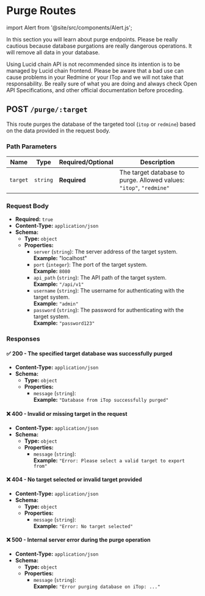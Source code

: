 # Purge Routes

import Alert from '@site/src/components/Alert.js';

In this section you will learn about purge endpoints. Please be really cautious because database purgations are really dangerous operations. It will remove all data in your database.

<Alert>
Using Lucid chain API is not recommended since its intention is to be managed by Lucid chain frontend. Please be aware that a bad use can cause problems in your Redmine or your ITop and we will not take that responsability. Be really sure of what you are doing and always check Open API Specifications, and other official documentation before proceding.  
</Alert>

## POST `/purge/:target`

This route purges the database of the targeted tool (`itop` or `redmine`) based on the data provided in the request body.

### Path Parameters

| Name    | Type   | Required/Optional | Description |
|---------|--------|----------|-------------|
| `target` | `string` | **Required** | The target database to purge. Allowed values: `"itop"`, `"redmine"` |

### Request Body

- **Required:** `true`
- **Content-Type:** `application/json`
- **Schema:**
  - **Type:** `object`
  - **Properties:**
    - `server` (`string`): The server address of the target system.  
      **Example:** "localhost"
    - `port` (`integer`): The port of the target system.  
      **Example:** `8080`
    - `api_path` (`string`): The API path of the target system.  
      **Example:** `"/api/v1"`
    - `username` (`string`): The username for authenticating with the target system.  
      **Example:** `"admin"`
    - `password` (`string`): The password for authenticating with the target system.  
      **Example:** `"password123"`

### Responses

#### ✅ 200 - The specified target database was successfully purged

- **Content-Type:** `application/json`
- **Schema:**
  - **Type:** `object`
  - **Properties:**
    - `message` (`string`):  
      **Example:** `"Database from iTop successfully purged"`

#### ❌ 400 - Invalid or missing target in the request

- **Content-Type:** `application/json`
- **Schema:**
  - **Type:** `object`
  - **Properties:**
    - `message` (`string`):  
      **Example:** `"Error: Please select a valid target to export from"`

#### ❌ 404 - No target selected or invalid target provided

- **Content-Type:** `application/json`
- **Schema:**
  - **Type:** `object`
  - **Properties:**
    - `message` (`string`):  
      **Example:** `"Error: No target selected"`

#### ❌ 500 - Internal server error during the purge operation

- **Content-Type:** `application/json`
- **Schema:**
  - **Type:** `object`
  - **Properties:**
    - `message` (`string`):  
      **Example:** `"Error purging database on iTop: ..."`
